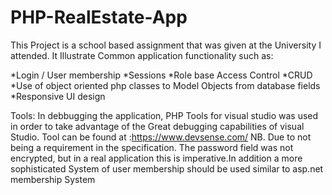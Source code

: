 # PHP-RealEstate-App
This Project is a school based assignment that was given at the  University I attended. It Illustrate Common application functionality such as:

  *Login / User membership
  *Sessions
  *Role base Access Control
  *CRUD
  *Use of object oriented php classes to Model Objects from  database fields
  *Responsive UI design

Tools:
In debbugging the application, PHP Tools for visual studio was used in order to take advantage of the Great debugging capabilities of visual Studio.
Tool can be found at :https://www.devsense.com/
NB. Due to not being a requirement in the specification. The password field was not encrypted, but in a real application this is imperative.In addition a more sophisticated System of user membership should be used similar to asp.net membership System
